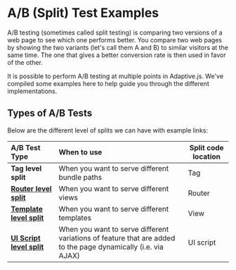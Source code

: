 # A/B (Split) Test Examples

A/B testing (sometimes called split testing) is comparing two versions of a web page to see which one performs better. You compare two web pages by showing the two variants (let's call them A and B) to similar visitors at the same time. The one that gives a better conversion rate is then used in favor of the other.

It is possible to perform A/B testing at multiple points in Adaptive.js. We've compiled some examples here to help guide you through the different implementations.

## Types of A/B Tests

Below are the different level of splits we can have with example links:


| A/B Test Type | When to use | Split code location |
| :---- | :----------- | ------------- |
| **Tag level split** | When you want to serve different bundle paths | Tag |
| **[Router level split](router-split/README.md)** | When you want to serve different views | Router |
| **[Template level split](template-split/README.md)** | When you want to serve different templates | View |
| **[UI Script level split](ui-split/README.md)** | When you want to serve different variations of feature that are added to the page dynamically (i.e. via AJAX) | UI script |
